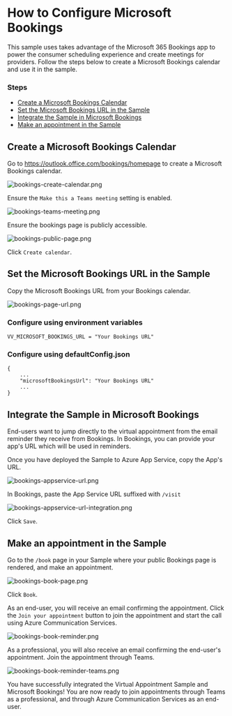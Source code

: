 # How to Configure Microsoft Bookings

This sample uses takes advantage of the Microsoft 365 Bookings app to power the consumer scheduling experience and create meetings for providers. Follow the steps below to create a Microsoft Bookings calendar and use it in the sample.

### Steps

- [Create a Microsoft Bookings Calendar](#bookingscalendar)
- [Set the Microsoft Bookings URL in the Sample](#bookingsurl)
- [Integrate the Sample in Microsoft Bookings](#bookingssampleintegration)
- [Make an appointment in the Sample](#sampleappointment)

## <a id="bookingscalendar">Create a Microsoft Bookings Calendar</a>

Go to https://outlook.office.com/bookings/homepage to create a Microsoft Bookings calendar.

![bookings-create-calendar.png](../docs/images/bookings/bookings-create-calendar.png)

Ensure the `Make this a Teams meeting` setting is enabled.

![bookings-teams-meeting.png](../docs/images/bookings/bookings-teams-meeting.png)

Ensure the bookings page is publicly accessible.

![bookings-public-page.png](../docs/images/bookings/bookings-public-page.png)

Click `Create calendar`.

## <a id="bookingsurl">Set the Microsoft Bookings URL in the Sample</a>

Copy the Microsoft Bookings URL from your Bookings calendar.

![bookings-page-url.png](../docs/images/bookings/bookings-page-url.png)

### Configure using environment variables

```
VV_MICROSOFT_BOOKINGS_URL = "Your Bookings URL"
```

### Configure using defaultConfig.json

```
{
    ...
    "microsoftBookingsUrl": "Your Bookings URL"
    ...
}
```

## <a id="bookingssampleintegration">Integrate the Sample in Microsoft Bookings</a>

End-users want to jump directly to the virtual appointment from the email reminder they receive from Bookings. In Bookings, you can provide your app's URL which will be used in reminders.

Once you have deployed the Sample to Azure App Service, copy the App's URL.

![bookings-appservice-url.png](../docs/images/bookings/bookings-appservice-url.png)

In Bookings, paste the App Service URL suffixed with `/visit`

![bookings-appservice-url-integration.png](../docs/images/bookings/bookings-appservice-url-integration.png)

Click `Save`.

## <a id="sampleappointment">Make an appointment in the Sample</a>

Go to the `/book` page in your Sample where your public Bookings page is rendered, and make an appointment.

![bookings-book-page.png](../docs/images/bookings/bookings-book-page.png)

Click `Book`.

As an end-user, you will receive an email confirming the appointment. Click the `Join your appointment` button to join the appointment and start the call using Azure Communication Services.

![bookings-book-reminder.png](../docs/images/bookings/bookings-book-reminder.png)

As a professional, you will also receive an email confirming the end-user's appointment. Join the appointment through Teams.

![bookings-book-reminder-teams.png](../docs/images/bookings/bookings-book-reminder-teams.png)

You have successfully integrated the Virtual Appointment Sample and Microsoft Bookings! You are now ready to join appointments through Teams as a professional, and through Azure Communication Services as an end-user.
